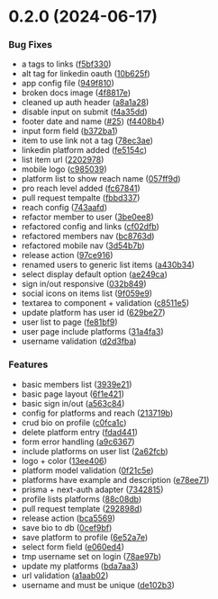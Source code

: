 # 0.2.0 (2024-06-17)


### Bug Fixes

* a tags to links ([f5bf330](https://github.com/EddieHubCommunity/CreatorsRegistry/commit/f5bf3302084ed3bc7fee684f5372c44110a79e68))
* alt tag for linkedin oauth ([10b625f](https://github.com/EddieHubCommunity/CreatorsRegistry/commit/10b625f3b54885b5f1bb473c6f3315e7b29408c0))
* app config file ([949f810](https://github.com/EddieHubCommunity/CreatorsRegistry/commit/949f810fa722012faf5c01db6634e0801f102c23))
* broken docs image ([4f8817e](https://github.com/EddieHubCommunity/CreatorsRegistry/commit/4f8817e47dfb6e4c11908bb67673abec237e74e7))
* cleaned up auth header ([a8a1a28](https://github.com/EddieHubCommunity/CreatorsRegistry/commit/a8a1a2807a9b0b7d185ef54f406ec4144166c331))
* disable input on submit ([f4a35dd](https://github.com/EddieHubCommunity/CreatorsRegistry/commit/f4a35dd2f1155c9e6006e36e6e26d1d5f4937ba9))
* footer date and name ([#25](https://github.com/EddieHubCommunity/CreatorsRegistry/issues/25)) ([f4408b4](https://github.com/EddieHubCommunity/CreatorsRegistry/commit/f4408b44d2f56c67d9b3b55a9f02101895f8579f))
* input form field ([b372ba1](https://github.com/EddieHubCommunity/CreatorsRegistry/commit/b372ba12e5a8e5d77c3d837ab4b38d0cdacb12a9))
* item to use link not a tag ([78ec3ae](https://github.com/EddieHubCommunity/CreatorsRegistry/commit/78ec3aeb0a9e6f5b8ae4142911ae44122aa4efe2))
* linkedin platform added ([fe5154c](https://github.com/EddieHubCommunity/CreatorsRegistry/commit/fe5154cd1cb3bd7bb94ddf87ba5f427689dada65))
* list item url ([2202978](https://github.com/EddieHubCommunity/CreatorsRegistry/commit/2202978c08b169d23ee0d64b608844e707e3d360))
* mobile logo ([c985039](https://github.com/EddieHubCommunity/CreatorsRegistry/commit/c9850391d76b9d317c44731e56c0db2e960cbac1))
* platform list to show reach name ([057ff9d](https://github.com/EddieHubCommunity/CreatorsRegistry/commit/057ff9dd23b5d12851beffa77036fb1a84fe9f43))
* pro reach level added ([fc67841](https://github.com/EddieHubCommunity/CreatorsRegistry/commit/fc67841cfb43c3f284629a57ff18ee3650fb544a))
* pull request tempalte ([fbbd337](https://github.com/EddieHubCommunity/CreatorsRegistry/commit/fbbd337f7b7533cf939a6bc9dbc608a93f75043f))
* reach config ([743aafd](https://github.com/EddieHubCommunity/CreatorsRegistry/commit/743aafd738ed03bff0463159cbf2e53c9e1cc348))
* refactor member to user ([3be0ee8](https://github.com/EddieHubCommunity/CreatorsRegistry/commit/3be0ee8052545865b288d730698530d09ce3e4f5))
* refactored config and links ([cf02dfb](https://github.com/EddieHubCommunity/CreatorsRegistry/commit/cf02dfba130bcdabf78e341ca489454d9245783c))
* refactored members nav ([bc8763d](https://github.com/EddieHubCommunity/CreatorsRegistry/commit/bc8763d3815e77604c43985b88416374a61519e7))
* refactored mobile nav ([3d54b7b](https://github.com/EddieHubCommunity/CreatorsRegistry/commit/3d54b7b34b370db33934329febb0ba7fa877b7a0))
* release action ([97ce916](https://github.com/EddieHubCommunity/CreatorsRegistry/commit/97ce916556a1b86d374a1d3f8b8a887a65b424b4))
* renamed users to generic list items ([a430b34](https://github.com/EddieHubCommunity/CreatorsRegistry/commit/a430b349461b04fa60868dfaa72f3fc5c4bf7b88))
* select display default option ([ae249ca](https://github.com/EddieHubCommunity/CreatorsRegistry/commit/ae249ca1cd4aaa3c3eac40fc2540a5ce9447e485))
* sign in/out responsive ([032b849](https://github.com/EddieHubCommunity/CreatorsRegistry/commit/032b849ad8cfbcf991a276b5589b52d108c0e207))
* social icons on items list ([9f059e9](https://github.com/EddieHubCommunity/CreatorsRegistry/commit/9f059e98d1ea920cd09ea943dc1f2c155b4a4da4))
* textarea to component + validation ([c8511e5](https://github.com/EddieHubCommunity/CreatorsRegistry/commit/c8511e504c554c40eecc05fa240998f83237d969))
* update platform has user id ([629be27](https://github.com/EddieHubCommunity/CreatorsRegistry/commit/629be27d8a8970c6025d2d90d12ea478333c3797))
* user list to page ([fe81bf9](https://github.com/EddieHubCommunity/CreatorsRegistry/commit/fe81bf91625fb717d046073bf8194a02e957b0c7))
* user page include platforms ([31a4fa3](https://github.com/EddieHubCommunity/CreatorsRegistry/commit/31a4fa3fd38f5405c5a5ede63913a704e49fc4db))
* username validation ([d2d3fba](https://github.com/EddieHubCommunity/CreatorsRegistry/commit/d2d3fba692bca9643f0cb9628b4630b4f23c625a))


### Features

* basic members list ([3939e21](https://github.com/EddieHubCommunity/CreatorsRegistry/commit/3939e2122d7362a873f3fe826b6338fb02a2efcf))
* basic page layout ([6f1e421](https://github.com/EddieHubCommunity/CreatorsRegistry/commit/6f1e4210a6b1bd6e4075b9b1e3c341609d36cb49))
* basic sign in/out ([a563c84](https://github.com/EddieHubCommunity/CreatorsRegistry/commit/a563c84d159ff0bdf22fd33a18f243729f6baeba))
* config for platforms and reach ([213719b](https://github.com/EddieHubCommunity/CreatorsRegistry/commit/213719b61caf3cf5396cb0bae6e367105970eeda))
* crud bio on profile ([c0fca1c](https://github.com/EddieHubCommunity/CreatorsRegistry/commit/c0fca1c72c52b25098296d47789da23c586d39b3))
* delete platform entry ([fdad441](https://github.com/EddieHubCommunity/CreatorsRegistry/commit/fdad44177dbcf4bdd1035c540923b0a1ca4bbadf))
* form error handling ([a9c6367](https://github.com/EddieHubCommunity/CreatorsRegistry/commit/a9c63676ff6aead717124c88d6a1ab6ebd043a6c))
* include platforms on user list ([2a62fcb](https://github.com/EddieHubCommunity/CreatorsRegistry/commit/2a62fcb9df413b4522a16d4338af0d3ec7299f6e))
* logo + color ([13ee406](https://github.com/EddieHubCommunity/CreatorsRegistry/commit/13ee406343a63ac2763f681945e278698004de2d))
* platform model validation ([0f21c5e](https://github.com/EddieHubCommunity/CreatorsRegistry/commit/0f21c5eaf91caf68c91506c0df712101a40d031b))
* platforms have example and description ([e78ee71](https://github.com/EddieHubCommunity/CreatorsRegistry/commit/e78ee717f0da694b02f629be66481262740b70c2))
* prisma + next-auth adapter ([7342815](https://github.com/EddieHubCommunity/CreatorsRegistry/commit/73428157e9b81aa4c502554f5c79701736e1eae2))
* profile lists platforms ([88c08db](https://github.com/EddieHubCommunity/CreatorsRegistry/commit/88c08db8a925173804b3cc38276297de769f4d27))
* pull request template ([292898d](https://github.com/EddieHubCommunity/CreatorsRegistry/commit/292898d76d876ef513f147b3113e57abd291943f))
* release action ([bca5569](https://github.com/EddieHubCommunity/CreatorsRegistry/commit/bca5569d03286eb6c40ce16b32229e7dbc491668))
* save bio to db ([0cef9bf](https://github.com/EddieHubCommunity/CreatorsRegistry/commit/0cef9bfd036297723b3272e78a109cdf921d3893))
* save platform to profile ([6e52a7e](https://github.com/EddieHubCommunity/CreatorsRegistry/commit/6e52a7e3be6a74f39d678556e7924dead9ee70d3))
* select form field ([e060ed4](https://github.com/EddieHubCommunity/CreatorsRegistry/commit/e060ed44066bbbb4faf267f70b2e8367ad72e9db))
* tmp username set on login ([78ae97b](https://github.com/EddieHubCommunity/CreatorsRegistry/commit/78ae97b339d7dd1b895f65a13682b51eecd8a3e0))
* update my platforms ([bda7aa3](https://github.com/EddieHubCommunity/CreatorsRegistry/commit/bda7aa37c00f7beb7a83ac2e4995b1adc95c1182))
* url validation ([a1aab02](https://github.com/EddieHubCommunity/CreatorsRegistry/commit/a1aab028b2b89625c9d02367ceddb68d04da1b0a))
* username and must be unique ([de102b3](https://github.com/EddieHubCommunity/CreatorsRegistry/commit/de102b304f4447f6af5a72e8a931ee0583a99a75))



